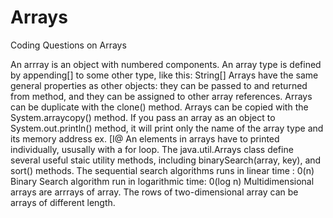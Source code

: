 # Arrays
Coding Questions on Arrays

An arrray is an object with numbered components.
An array type is defined by appending[] to some other type, like this: String[]
Arrays have the same general properties as other objects: they can be passed to and returned from method, and they can be assigned to other array references.
Arrays can be duplicate with the clone() method.
Arrays can be copied with the System.arraycopy() method.
If you pass an array as an object to System.out.println() method, it will print only the name of the array type and its memory address ex. [I@<hashcosw>
An elements in arrays have to printed individually, ususally with a for loop.
The java.util.Arrays class define several useful staic utility methods, including binarySearch(array, key), and sort() methods.
The sequential search algorithms runs in linear time : 0(n)
Binary Search algorithm run in logarithmic time: 0(log n)
Multidimensional arrays are arrrays of array.
The rows of two-dimensional array can be arrays of different length.
